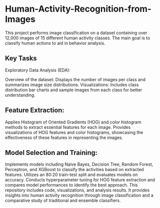 # Human-Activity-Recognition-from-Images

This project performs image classification on a dataset containing over 12,000 images of 15 different human activity classes. The main goal is to classify human actions to aid in behavior analysis.

## Key Tasks
Exploratory Data Analysis (EDA):

Overview of the dataset: Displays the number of images per class and summarizes image size distributions.
Visualizations: Includes class distribution bar charts and sample images from each class for better understanding.

## Feature Extraction:

Applies Histogram of Oriented Gradients (HOG) and color histogram methods to extract essential features for each image.
Provides visualizations of HOG features and color histograms, showcasing the effectiveness of these features in representing the images.

## Model Selection and Training:

Implements models including Naive Bayes, Decision Tree, Random Forest, Perceptron, and XGBoost to classify the activities based on extracted features.
Utilizes an 80:20 train-test split and evaluates models on accuracy.
Conducts hyperparameter tuning for HOG feature extraction and compares model performances to identify the best approach.
This repository includes code, visualizations, and analysis results. It provides insights into human activity recognition through image classification and a comparative study of traditional and ensemble classifiers.

